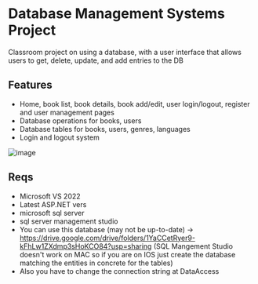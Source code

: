 # Database Management Systems Project

Classroom project on using a database, with a user interface that allows users to get, delete, update, and add entries to the DB

## Features
- Home, book list, book details, book add/edit, user login/logout, register and user management pages
- Database operations for books, users
- Database tables for books, users, genres, languages
- Login and logout system

![image](https://user-images.githubusercontent.com/86553042/210796739-60eb8356-6904-49c6-9f7c-abcdaca22e03.png)

## Reqs

- Microsoft VS 2022
- Latest ASP.NET vers
- microsoft sql server
- sql server management studio
- You can use this database (may not be up-to-date) -> https://drive.google.com/drive/folders/1YaCCetRyer9-kFhLw1ZXdmp3sHoKCO84?usp=sharing
(SQL Mangement Studio doesn't work on MAC so if you are on IOS just create the database matching the entities in concrete for the tables)
- Also you have to change the connection string at DataAccess


